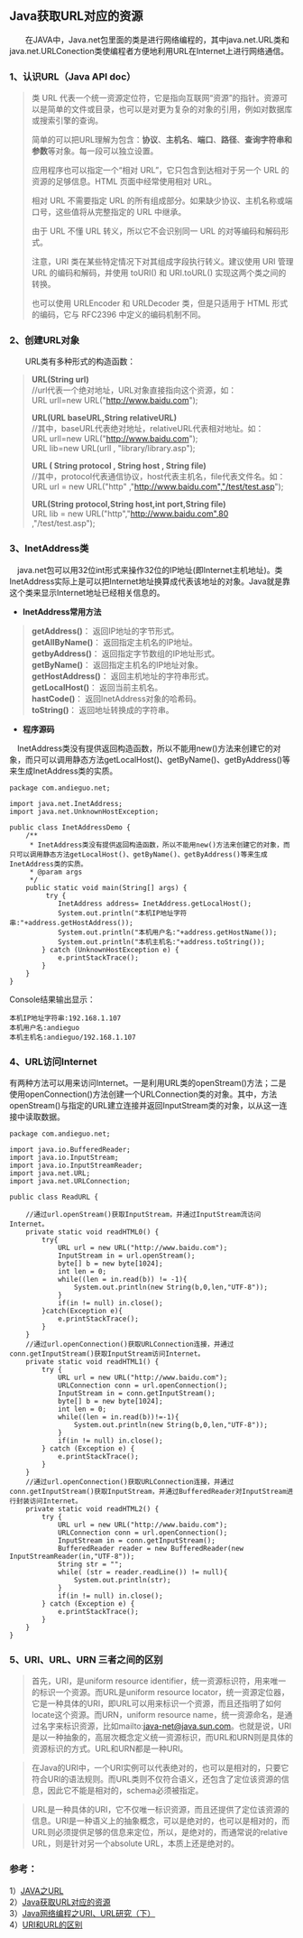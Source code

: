 ## Java获取URL对应的资源 ##

　　在JAVA中，Java.net包里面的类是进行网络编程的，其中java.net.URL类和java.net.URLConection类使编程者方便地利用URL在Internet上进行网络通信。

### 1、认识URL（Java API doc） ###

> 类 URL 代表一个统一资源定位符，它是指向互联网“资源”的指针。资源可以是简单的文件或目录，也可以是对更为复杂的对象的引用，例如对数据库或搜索引擎的查询。
>  
> 简单的可以把URL理解为包含：**协议**、**主机名**、**端口**、**路径**、**查询字符串和参数**等对象。每一段可以独立设置。
>  
> 应用程序也可以指定一个“相对 URL”，它只包含到达相对于另一个 URL 的资源的足够信息。HTML 页面中经常使用相对 URL。
>  
> 相对 URL 不需要指定 URL 的所有组成部分。如果缺少协议、主机名称或端口号，这些值将从完整指定的 URL 中继承。
>  
> 由于 URL 不懂 URL 转义，所以它不会识别同一 URL 的对等编码和解码形式。
>  
> 注意，URI 类在某些特定情况下对其组成字段执行转义。建议使用 URI 管理 URL 的编码和解码，并使用 toURI() 和 URI.toURL() 实现这两个类之间的转换。
>  
> 也可以使用 URLEncoder 和 URLDecoder 类，但是只适用于 HTML 形式的编码，它与 RFC2396 中定义的编码机制不同。


### 2、创建URL对象 ###
　　URL类有多种形式的构造函数：

> **URL(String url)**  
> //url代表一个绝对地址，URL对象直接指向这个资源，如：  
> URL urll=new URL("http://www.baidu.com");  
> 
> **URL(URL baseURL,String relativeURL)**  
> //其中，baseURL代表绝对地址，relativeURL代表相对地址。如：  
> URL urll=new URL("http://www.baidu.com");  
> URL lib=new URL(urll , "library/library.asp");  
> 
> **URL ( String protocol , String host , String file)**  
> //其中，protocol代表通信协议，host代表主机名，file代表文件名。如：  
> URL url = new URL("http" ,"http://www.baidu.com","/test/test.asp");  
> 
> **URL(String protocol,String host,int port,String file)**  
> URL lib = new URL("http","http://www.baidu.com",80 ,"/test/test.asp");  


### 3、InetAddress类 ###
　java.net包可以用32位int形式来操作32位的IP地址(即Internet主机地址)。类InetAddress实际上是可以把Internet地址换算成代表该地址的对象。Java就是靠这个类来显示Internet地址已经相关信息的。  

- **InetAddress常用方法**  

> **getAddress()**： 返回IP地址的字节形式。  
> **getAllByName()**： 返回指定主机名的IP地址。  
> **getbyAddress()**： 返回指定字节数组的IP地址形式。  
> **getByName()**： 返回指定主机名的IP地址对象。  
> **getHostAddress()**： 返回主机地址的字符串形式。  
> **getLocalHost()**： 返回当前主机名。  
> **hastCode()**： 返回InetAddress对象的哈希码。  
> **toString()**： 返回地址转换成的字符串。  

- **程序源码**  

　InetAddress类没有提供返回构造函数，所以不能用new()方法来创建它的对象，而只可以调用静态方法getLocalHost()、getByName()、getByAddress()等来生成InetAddress类的实质。  

    package com.andieguo.net;
    
    import java.net.InetAddress;
    import java.net.UnknownHostException;
    
    public class InetAddressDemo {
    	/**
    	 * InetAddress类没有提供返回构造函数，所以不能用new()方法来创建它的对象，而只可以调用静态方法getLocalHost()、getByName()、getByAddress()等来生成InetAddress类的实质。
    	 * @param args
    	 */
    	public static void main(String[] args) {
    		 try {
    			InetAddress address= InetAddress.getLocalHost();
    			System.out.println("本机IP地址字符串:"+address.getHostAddress());
    			System.out.println("本机用户名:"+address.getHostName());
    			System.out.println("本机主机名:"+address.toString());
    		} catch (UnknownHostException e) {
    			e.printStackTrace();
    		}
    	}
    }
Console结果输出显示：  

    本机IP地址字符串:192.168.1.107  
    本机用户名:andieguo  
    本机主机名:andieguo/192.168.1.107  

### 4、URL访问Internet ###

有两种方法可以用来访问Internet。一是利用URL类的openStream()方法；二是使用openConnection()方法创建一个URLConnection类的对象。其中，方法openStream()与指定的URL建立连接并返回InputStream类的对象，以从这一连接中读取数据。

    package com.andieguo.net;
    
    import java.io.BufferedReader;
    import java.io.InputStream;
    import java.io.InputStreamReader;
    import java.net.URL;
    import java.net.URLConnection;
    
    public class ReadURL {
    	
    	//通过url.openStream()获取InputStream，并通过InputStream流访问Internet。
    	private static void readHTML0() {
    		try{
    			URL url = new URL("http://www.baidu.com");
    			InputStream in = url.openStream();
    			byte[] b = new byte[1024];
    			int len = 0;
    			while((len = in.read(b)) != -1){
    				System.out.println(new String(b,0,len,"UTF-8"));
    			}
    			if(in != null) in.close();
    		}catch(Exception e){
    			e.printStackTrace();
    		}
    	}
    	//通过url.openConnection()获取URLConnection连接，并通过conn.getInputStream()获取InputStream访问Internet。
    	private static void readHTML1() {
    		try {
    			URL url = new URL("http://www.baidu.com");
    			URLConnection conn = url.openConnection();
    			InputStream in = conn.getInputStream();
    			byte[] b = new byte[1024];
    			int len = 0;
    			while((len = in.read(b))!=-1){
    				System.out.println(new String(b,0,len,"UTF-8"));
    			}
    			if(in != null) in.close();
    		} catch (Exception e) {
    			e.printStackTrace();
    		}
    	}
    	//通过url.openConnection()获取URLConnection连接，并通过conn.getInputStream()获取InputStream，并通过BufferedReader对InputStream进行封装访问Internet。
    	private static void readHTML2() {
    		try {
    			URL url = new URL("http://www.baidu.com");
    			URLConnection conn = url.openConnection();
    			InputStream in = conn.getInputStream();
    			BufferedReader reader = new BufferedReader(new InputStreamReader(in,"UTF-8"));
    			String str = "";
    			while( (str = reader.readLine()) != null){
    				System.out.println(str);
    			}
    			if(in != null) in.close();
    		} catch (Exception e) {
    			e.printStackTrace();
    		}
    	}
    }

### 5、URI、URL、URN 三者之间的区别 ###


> 首先，URI，是uniform resource identifier，统一资源标识符，用来唯一的标识一个资源。而URL是uniform resource locator，统一资源定位器，它是一种具体的URI，即URL可以用来标识一个资源，而且还指明了如何locate这个资源。而URN，uniform resource name，统一资源命名，是通过名字来标识资源，比如mailto:java-net@java.sun.com。也就是说，URI是以一种抽象的，高层次概念定义统一资源标识，而URL和URN则是具体的资源标识的方式。URL和URN都是一种URI。

> 在Java的URI中，一个URI实例可以代表绝对的，也可以是相对的，只要它符合URI的语法规则。而URL类则不仅符合语义，还包含了定位该资源的信息，因此它不能是相对的，schema必须被指定。

> URL是一种具体的URI，它不仅唯一标识资源，而且还提供了定位该资源的信息。URI是一种语义上的抽象概念，可以是绝对的，也可以是相对的，而URL则必须提供足够的信息来定位，所以，是绝对的，而通常说的relative URL，则是针对另一个absolute URL，本质上还是绝对的。

### 参考： ###

1）[JAVA之URL](http://www.blogjava.net/baoyaer/articles/120422.html)  
2）[Java获取URL对应的资源](http://lavasoft.blog.51cto.com/62575/120445/)  
3）[Java网络编程之URI、URL研究（下）](http://www.blogjava.net/wangxinsh55/archive/2006/04/03/38937.html)  
4）[URI和URL的区别](http://www.cnblogs.com/gaojing/archive/2012/02/04/2413626.html)
